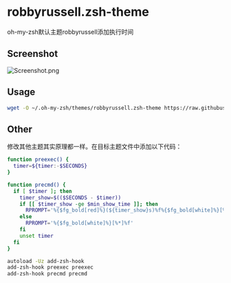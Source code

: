 # robbyrussell.zsh-theme
oh-my-zsh默认主题robbyrussell添加执行时间

## Screenshot

![Screenshot.png](https://i-blog.csdnimg.cn/blog_migrate/706fdf7174a8422b355f75b0c29d135b.png)

## Usage

```sh
wget -O ~/.oh-my-zsh/themes/robbyrussell.zsh-theme https://raw.githubusercontent.com/icpd/robbyrussell.zsh-theme/master/robbyrussell.zsh-theme
```

## Other
修改其他主题其实原理都一样。在目标主题文件中添加以下代码：
```bash
function preexec() {
  timer=${timer:-$SECONDS}
}

function precmd() {
  if [ $timer ]; then
    timer_show=$(($SECONDS - $timer))
    if [[ $timer_show -ge $min_show_time ]]; then
      RPROMPT='%{$fg_bold[red]%}(${timer_show}s)%f%{$fg_bold[white]%}[%*]%f %{$reset_color%}%'
    else
      RPROMPT='%{$fg_bold[white]%}[%*]%f'
    fi
    unset timer
  fi
}

autoload -Uz add-zsh-hook
add-zsh-hook preexec preexec
add-zsh-hook precmd precmd

```
